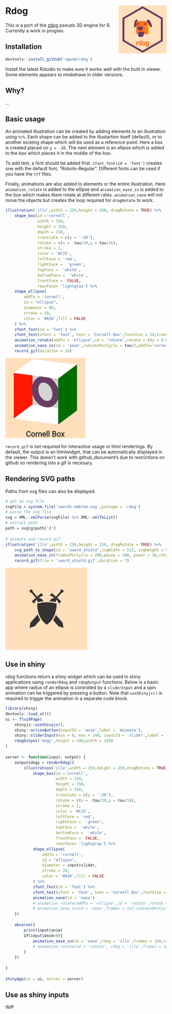 
# Rdog <img src="logo.gif" align="right" height="150"/>

This is a port of the [zdog](https://zzz.dog/) pseudo 3D engine for R.
Currently a work in progres.

## Installation

``` r
devtools::install_github('oganm/rdog')
```

Install the latest Rstudio to make sure it works well with the built in
viewer. Some elements appears to misbehave in older versions.

## Why?

…

## Basic usage

An animated illustration can be created by adding elements to an
illustration using `%>%`. Each shape can be added to the illustartion
itself (default), or to another existing shape which will be used as a
reference point. Here a box is created placed on `y = -20`. The next
element is an ellipse which is added to the box which places it in the
middle of the box.

To add text, a font should be added first. `zfont_font(id = 'font')`
creates one with the default font, “Roboto-Regular”. Different fonts can
be used if you have the `ttf` files.

Finally, animations are also added to elements or the entire
illustration. Here `animation_rotate` is added to the ellipse and
`animation_ease_in` is added to the box which makes them rotate at
different rates. `animation_none` will not move the objects but creates
the loop required for `dragRotate` to work.

``` r
illustration('illo',width = 250,height = 250, dragRotate = TRUE) %>% 
    shape_box(id ='cornell',
              width = 150,
              height = 150,
              depth = 150,
              translate = c(y = '-20'),
              rotate = c(x = -tau/20,y = tau/16),
              stroke = 1,
              color = '#C25',
              leftFace = 'red',
              rightFace =  'green',
              topFace =  'white',
              bottomFace =  'white',
              frontFace =  FALSE,
              rearFace= 'lightgray') %>% 
    shape_ellipse(
        addTo = 'cornell',
        id = "ellipse",
        diameter = 80,
        stroke = 20,
        color = '#636',fill = FALSE
    ) %>% 
    zfont_font(id = 'font') %>% 
    zfont_text(zfont = 'font', text = 'Cornell Box',fontSize = 24,translate = c(y = 120),textAlign = 'center') %>% 
    animation_rotate(addTo = 'ellipse',id = 'rotate',rotate = c(y = 0.05)) %>% 
    animation_ease_in(id = 'ease',radiansPerCycle = tau/2,addTo='cornell',framesPerCycle = 200,power = 3) %>% 
    record_gif(duration = 10)
```

![](README_files/figure-gfm/unnamed-chunk-1-1.gif)<!-- -->

`record_gif` is not required for interactive usage or html renderings.
By default, the output is an htmlwidget, that can be automatically
displayed in the viewer. This doesn’t work with github\_document’s due
to restrictions on github so rendering into a gif is necesary.

## Rendering SVG paths

Paths from svg files can also be displayed.

``` r
# get an svg file
svgFile = system.file('swords-emblem.svg',package = 'rdog')
# parse the svg file
svg = XML::xmlParse(svgFile) %>% XML::xmlToList()
# extract path
path = svg$g$path['d']

# animate and record gif
illustration('illo',width = 256,height = 256, dragRotate = TRUE) %>%
    svg_path_to_shape(id = 'sword_shield',svgWidth = 512, svgHeight = 512,stroke = 1,svgPath = path,scale = .5,fill =TRUE,closed = FALSE)   %>% 
    animation_ease_in(framesPerCycle = 200,pause = 300, power = 30,rotateAxis = 'y') %>%
    record_gif(file = 'sword_shield.gif',duration = 7)
```

![](README_files/figure-gfm/unnamed-chunk-2-1.gif)<!-- -->

## Use in shiny

rdog functions return a shiny widget which can be used in shiny
applications using `renderRdog` and `rdogOutput` functions. Below is a
basic app where radius of an ellipse is controlled by a `sliderInput`
and a spin animation can be triggered by pressing a button. Note that
`useShinyjs()` is required to trigger the animation in a separate code
block.

``` r
library(shiny)
devtools::load_all()
ui <- fluidPage(
    shinyjs::useShinyjs(),
    shiny::actionButton(inputId = 'anim',label = 'Animate'),
    shiny::sliderInput(min = 0, max = 140, inputId = 'slider',label = '',value = 80),
    rdogOutput('dogy',height = 240,width = 240)
)

server <- function(input, output) {
    output$dogy = renderRdog({
        illustration('illo',width = 250,height = 250,dragRotate = TRUE) %>%
            shape_box(id ='cornell',
                      width = 150,
                      height = 150,
                      depth = 150,
                      translate = c(y = '-20'),
                      rotate = c(x = -tau/20,y = tau/16),
                      stroke = 1,
                      color = '#C25',
                      leftFace = 'red',
                      rightFace =  'green',
                      topFace =  'white',
                      bottomFace =  'white',
                      frontFace =  FALSE,
                      rearFace= 'lightgray') %>%
            shape_ellipse(
                addTo = 'cornell',
                id = "ellipse",
                diameter = input$slider,
                stroke = 20,
                color = '#636',fill = FALSE
            ) %>%
            zfont_font(id = 'font') %>%
            zfont_text(zfont = 'font', text = 'Cornell Box',fontSize = 24,translate = c(y = 120),textAlign = 'center')  %>%
            animation_none(id = 'none')
            # animation_rotate(addTo = 'ellipse',id = 'rotate',rotate = c(y = 0.05)) %>%
            # animation_ease_in(id = 'ease',frames = Inf,radiansPerCycle = tau/2,addTo='cornell',framesPerCycle = 120,power = 3)
    })

    observe({
        print(input$anim)
        if(input$anim>0){
            animation_ease_in(id = 'ease',rdog = 'illo',frames = 120,radiansPerCycle = tau/2,addTo='cornell',framesPerCycle = 120,power = 3)
            # animation_rotate(id = 'rotate', rdog = 'illo',frames = 120, rotate = c(y = tau/120))
        }
    })

}

shinyApp(ui = ui, server = server)
```

## Use as shiny inputs

WIP
